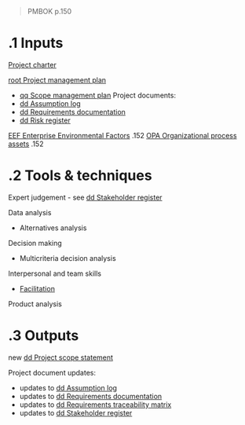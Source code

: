 > PMBOK p.150
# .1 Inputs
[Project charter](../Project%20charter.md)

[root Project management plan](../Project%20Management%20Plans/root%20Project%20management%20plan.md)
* [qq Scope management plan](../Project%20Management%20Plans/qq%20Scope%20management%20plan.md)
Project documents:
* [dd Assumption log](../Project%20Documents/dd%20Assumption%20log.md)
* [dd Requirements documentation](../Project%20Documents/dd%20Requirements%20documentation.md)
* [dd Risk register](../Project%20Documents/dd%20Risk%20register.md)

[EEF Enterprise Environmental Factors](../EEF%20Enterprise%20Environmental%20Factors.md)  .152
[OPA Organizational process assets](../OPA%20Organizational%20process%20assets.md) .152

# .2 Tools & techniques
Expert judgement - see [dd Stakeholder register](../Project%20Documents/dd%20Stakeholder%20register.md)

Data analysis
* Alternatives analysis

Decision making
* Multicriteria decision analysis

Interpersonal and team skills
* [Facilitation](../Tools%20and%20techniques/Facilitation.md)

Product analysis


# .3 Outputs
new [dd Project scope statement](../Project%20Documents/dd%20Project%20scope%20statement.md)

Project document updates:
* updates to [dd Assumption log](../Project%20Documents/dd%20Assumption%20log.md)
* updates to [dd Requirements documentation](../Project%20Documents/dd%20Requirements%20documentation.md)
* updates to [dd Requirements traceability matrix](../Project%20Documents/dd%20Requirements%20traceability%20matrix.md)
* updates to [dd Stakeholder register](../Project%20Documents/dd%20Stakeholder%20register.md)
 

